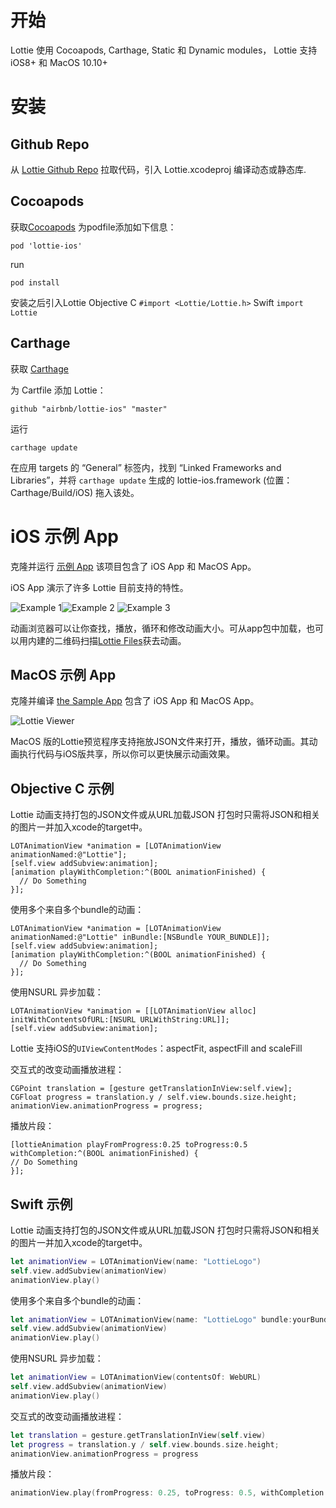 # 开始
Lottie 使用 Cocoapods, Carthage, Static 和 Dynamic modules，
Lottie 支持iOS8+ 和 MacOS 10.10+


# 安装

## Github Repo
从 [Lottie Github Repo](https://github.com/airbnb/lottie-ios/) 拉取代码，引入 Lottie.xcodeproj 编译动态或静态库.

## Cocoapods
获取[Cocoapods](https://cocoapods.org/)
为podfile添加如下信息：

```
pod 'lottie-ios'
```
run
```
pod install
```

安装之后引入Lottie
Objective C
`#import <Lottie/Lottie.h>`
Swift
`import Lottie`

## Carthage
获取 [Carthage](https://github.com/Carthage/Carthage)

为 Cartfile 添加 Lottie：
```
github "airbnb/lottie-ios" "master"
```
运行
```
carthage update
```

在应用 targets 的 “General” 标签内，找到 “Linked Frameworks and Libraries”，并将 `carthage update` 生成的 lottie-ios.framework (位置：Carthage/Build/iOS) 拖入该处。

# iOS 示例 App

克隆并运行 [示例 App](https://github.com/airbnb/lottie-ios/tree/master/Example)
该项目包含了 iOS App 和 MacOS App。

iOS App 演示了许多 Lottie 目前支持的特性。

![Example 1](/images/iosexample1.png)![Example 2](/images/iosexample2.png)
![Example 3](/images/iosexample3.png)

动画浏览器可以让你查找，播放，循环和修改动画大小。可从app包中加载，也可以用内建的二维码扫描[Lottie Files](http://www.lottiefiles.com/)获去动画。

## MacOS 示例 App

克隆并编译 [the Sample App](https://github.com/airbnb/lottie-ios/tree/master/Example)
包含了 iOS App 和 MacOS App。

![Lottie Viewer](/images/macexample.png)

MacOS 版的Lottie预览程序支持拖放JSON文件来打开，播放，循环动画。其动画执行代码与iOS版共享，所以你可以更快展示动画效果。

## Objective C 示例

Lottie 动画支持打包的JSON文件或从URL加载JSON
打包时只需将JSON和相关的图片一并加入xcode的target中。

```
LOTAnimationView *animation = [LOTAnimationView animationNamed:@"Lottie"];
[self.view addSubview:animation];
[animation playWithCompletion:^(BOOL animationFinished) {
  // Do Something
}];
```
使用多个来自多个bundle的动画：

```
LOTAnimationView *animation = [LOTAnimationView animationNamed:@"Lottie" inBundle:[NSBundle YOUR_BUNDLE]];
[self.view addSubview:animation];
[animation playWithCompletion:^(BOOL animationFinished) {
  // Do Something
}];
```

使用NSURL 异步加载：
```
LOTAnimationView *animation = [[LOTAnimationView alloc] initWithContentsOfURL:[NSURL URLWithString:URL]];
[self.view addSubview:animation];
```

Lottie 支持iOS的`UIViewContentModes`：aspectFit, aspectFill and scaleFill

交互式的改变动画播放进程：
```
CGPoint translation = [gesture getTranslationInView:self.view];
CGFloat progress = translation.y / self.view.bounds.size.height;
animationView.animationProgress = progress;
```

播放片段：
```
[lottieAnimation playFromProgress:0.25 toProgress:0.5 withCompletion:^(BOOL animationFinished) {
// Do Something
}];
```
## Swift 示例

Lottie 动画支持打包的JSON文件或从URL加载JSON
打包时只需将JSON和相关的图片一并加入xcode的target中。

```swift
let animationView = LOTAnimationView(name: "LottieLogo")
self.view.addSubview(animationView)
animationView.play()
```

使用多个来自多个bundle的动画：
```swift
let animationView = LOTAnimationView(name: "LottieLogo" bundle:yourBundle)
self.view.addSubview(animationView)
animationView.play()
```

使用NSURL 异步加载：
```swift
let animationView = LOTAnimationView(contentsOf: WebURL)
self.view.addSubview(animationView)
animationView.play()
```

交互式的改变动画播放进程：
```swift
let translation = gesture.getTranslationInView(self.view)
let progress = translation.y / self.view.bounds.size.height;
animationView.animationProgress = progress
```

播放片段：
```swift
animationView.play(fromProgress: 0.25, toProgress: 0.5, withCompletion: nil)
```
